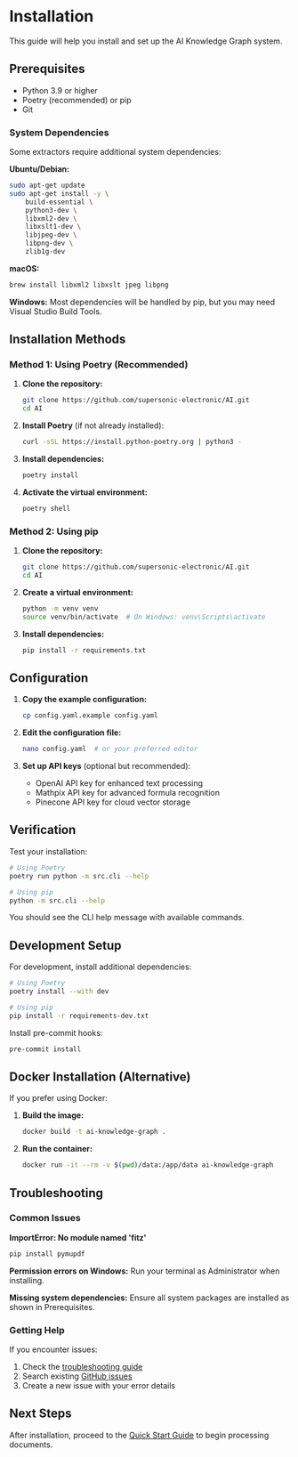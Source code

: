 # Installation

This guide will help you install and set up the AI Knowledge Graph system.

## Prerequisites

- Python 3.9 or higher
- Poetry (recommended) or pip
- Git

### System Dependencies

Some extractors require additional system dependencies:

**Ubuntu/Debian:**
```bash
sudo apt-get update
sudo apt-get install -y \
    build-essential \
    python3-dev \
    libxml2-dev \
    libxslt1-dev \
    libjpeg-dev \
    libpng-dev \
    zlib1g-dev
```

**macOS:**
```bash
brew install libxml2 libxslt jpeg libpng
```

**Windows:**
Most dependencies will be handled by pip, but you may need Visual Studio Build Tools.

## Installation Methods

### Method 1: Using Poetry (Recommended)

1. **Clone the repository:**
   ```bash
   git clone https://github.com/supersonic-electronic/AI.git
   cd AI
   ```

2. **Install Poetry** (if not already installed):
   ```bash
   curl -sSL https://install.python-poetry.org | python3 -
   ```

3. **Install dependencies:**
   ```bash
   poetry install
   ```

4. **Activate the virtual environment:**
   ```bash
   poetry shell
   ```

### Method 2: Using pip

1. **Clone the repository:**
   ```bash
   git clone https://github.com/supersonic-electronic/AI.git
   cd AI
   ```

2. **Create a virtual environment:**
   ```bash
   python -m venv venv
   source venv/bin/activate  # On Windows: venv\Scripts\activate
   ```

3. **Install dependencies:**
   ```bash
   pip install -r requirements.txt
   ```

## Configuration

1. **Copy the example configuration:**
   ```bash
   cp config.yaml.example config.yaml
   ```

2. **Edit the configuration file:**
   ```bash
   nano config.yaml  # or your preferred editor
   ```

3. **Set up API keys** (optional but recommended):
   - OpenAI API key for enhanced text processing
   - Mathpix API key for advanced formula recognition
   - Pinecone API key for cloud vector storage

## Verification

Test your installation:

```bash
# Using Poetry
poetry run python -m src.cli --help

# Using pip
python -m src.cli --help
```

You should see the CLI help message with available commands.

## Development Setup

For development, install additional dependencies:

```bash
# Using Poetry
poetry install --with dev

# Using pip
pip install -r requirements-dev.txt
```

Install pre-commit hooks:

```bash
pre-commit install
```

## Docker Installation (Alternative)

If you prefer using Docker:

1. **Build the image:**
   ```bash
   docker build -t ai-knowledge-graph .
   ```

2. **Run the container:**
   ```bash
   docker run -it --rm -v $(pwd)/data:/app/data ai-knowledge-graph
   ```

## Troubleshooting

### Common Issues

**ImportError: No module named 'fitz'**
```bash
pip install pymupdf
```

**Permission errors on Windows:**
Run your terminal as Administrator when installing.

**Missing system dependencies:**
Ensure all system packages are installed as shown in Prerequisites.

### Getting Help

If you encounter issues:

1. Check the [troubleshooting guide](troubleshooting.md)
2. Search existing [GitHub issues](https://github.com/supersonic-electronic/AI/issues)
3. Create a new issue with your error details

## Next Steps

After installation, proceed to the [Quick Start Guide](quickstart.md) to begin processing documents.